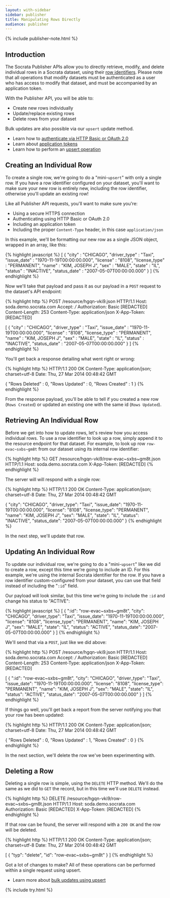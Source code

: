 ```yaml
---
layout: with-sidebar
sidebar: publisher
title: Manipulating Rows Directly
audience: publisher
---
```


{% include publisher-note.html %}

## Introduction

The Socrata Publisher APIs allow you to directly retrieve, modify, and delete individual rows in a Socrata dataset, using their [row identifiers](/docs/row-identifiers.html). Please note that all operations that modify datasets must be authenticated as a user who has access to modify that dataset, and must be accompanied by an application token.

With the Publisher API, you will be able to:

- Create new rows individually
- Update/replace existing rows
- Delete rows from your dataset

Bulk updates are also possible via our `upsert` update method.

<ul class="well">
  <li>Learn how to <a href="/docs/authentication.html">authenticate via HTTP Basic or OAuth 2.0</a></li>
  <li>Learn about <a href="/docs/app-tokens.html">application tokens</a></li>
  <li>Learn how to perform an <a href="/publishers/upsert.html">upsert operation</a></li>
</ul>

## Creating an Individual Row

To create a single row, we're going to do a "mini-`upsert`" with only a single row. If you have a row identifier configured on your dataset, you'll want to make sure your new row is entirely new, including the row identifier, otherwise you'll update an existing row!

Like all Publisher API requests, you'll want to make sure you're:

- Using a secure HTTPS connection
- Authenticating using HTTP Basic or OAuth 2.0
- Including an application token
- Including the proper `Content-Type` header, in this case `application/json`

In this example, we'll be formatting our new row as a single JSON object, wrapped in an array, like this:

{% highlight javascript %}
[ {
  "city" : "CHICAGO",
  "driver_type" : "Taxi",
  "issue_date" : "1970-11-19T00:00:00.000",
  "license" : "8108",
  "license_type" : "PERMANENT",
  "name" : "KIM, JOSEPH J",
  "sex" : "MALE",
  "state" : "IL",
  "status" : "INACTIVE",
  "status_date" : "2007-05-07T00:00:00.000"
} ]
{% endhighlight %}

Now we'll take that payload and pass it as our payload in a `POST` request to the dataset's API endpoint:

{% highlight http %}
POST /resource/hgqn-vki9.json HTTP/1.1
Host: soda.demo.socrata.com
Accept: */*
Authorization: Basic [REDACTED]
Content-Length: 253
Content-Type: application/json
X-App-Token: [REDACTED]

[ {
  "city" : "CHICAGO",
  "driver_type" : "Taxi",
  "issue_date" : "1970-11-19T00:00:00.000",
  "license" : "8108",
  "license_type" : "PERMANENT",
  "name" : "KIM, JOSEPH J",
  "sex" : "MALE",
  "state" : "IL",
  "status" : "INACTIVE",
  "status_date" : "2007-05-07T00:00:00.000"
} ]
{% endhighlight %}

You'll get back a response detailing what went right or wrong:

{% highlight http %}
HTTP/1.1 200 OK
Content-Type: application/json; charset=utf-8
Date: Thu, 27 Mar 2014 00:48:42 GMT

{
  "Rows Deleted" : 0,
  "Rows Updated" : 0,
  "Rows Created" : 1
}
{% endhighlight %}

From the response payload, you'll be able to tell if you created a new row (`Rows Created`) or updated an existing one with the same id (`Rows Updated`).

## Retrieving An Individual Row

Before we get into how to update rows, let's review how you access individual rows. To use a row identifier to look up a row, simply append it to the resource endpoint for that dataset. For example, to look up row `row-evac~sxbs~gm8t` from our dataset using its internal row identifier:

{% highlight http %}
GET /resource/hgqn-vki9/row-evac~sxbs~gm8t.json HTTP/1.1
Host: soda.demo.socrata.com
X-App-Token: [REDACTED]
{% endhighlight %}

The server will will respond with a single row:

{% highlight http %}
HTTP/1.1 200 OK
Content-Type: application/json; charset=utf-8
Date: Thu, 27 Mar 2014 00:48:42 GMT

{
  "city": "CHICAGO",
  "driver_type": "Taxi",
  "issue_date": "1970-11-19T00:00:00.000",
  "license": "8108",
  "license_type": "PERMANENT",
  "name": "KIM, JOSEPH J",
  "sex": "MALE",
  "state": "IL",
  "status": "INACTIVE",
  "status_date": "2007-05-07T00:00:00.000"
}
{% endhighlight %}

In the next step, we'll update that row.

## Updating An Individual Row

To update our individual row, we're going to do a "mini-`upsert`" like we did to create a row, except this time we're going to include an ID. For this example, we're using the internal Socrata identifier for the row. If you have a row identifier custom-configured from your dataset, you can use that field instead of including the "`:id`" field.

Our payload will look similar, but this time we're going to include the `:id` and change his status to "ACTIVE":

{% highlight javascript %}
[ {
  ":id": "row-evac~sxbs~gm8t",
  "city": "CHICAGO",
  "driver_type": "Taxi",
  "issue_date": "1970-11-19T00:00:00.000",
  "license": "8108",
  "license_type": "PERMANENT",
  "name": "KIM, JOSEPH J",
  "sex": "MALE",
  "state": "IL",
  "status": "ACTIVE",
  "status_date": "2007-05-07T00:00:00.000"
} ]
{% endhighlight %}

We'll send that via a `POST`, just like we did above:

{% highlight http %}
POST /resource/hgqn-vki9.json HTTP/1.1
Host: soda.demo.socrata.com
Accept: */*
Authorization: Basic [REDACTED]
Content-Length: 253
Content-Type: application/json
X-App-Token: [REDACTED]

[ {
  ":id": "row-evac~sxbs~gm8t",
  "city": "CHICAGO",
  "driver_type": "Taxi",
  "issue_date": "1970-11-19T00:00:00.000",
  "license": "8108",
  "license_type": "PERMANENT",
  "name": "KIM, JOSEPH J",
  "sex": "MALE",
  "state": "IL",
  "status": "ACTIVE",
  "status_date": "2007-05-07T00:00:00.000"
} ]
{% endhighlight %}

If things go well, you'll get back a report from the server notifying you that your row has been updated:

{% highlight http %}
HTTP/1.1 200 OK
Content-Type: application/json; charset=utf-8
Date: Thu, 27 Mar 2014 00:48:42 GMT

{
  "Rows Deleted" : 0,
  "Rows Updated" : 1,
  "Rows Created" : 0
}
{% endhighlight %}

In the next section, we'll delete the row we've been experimenting with.

## Deleting a Row

Deleting a single row is simple, using the `DELETE` HTTP method. We'll do the same as we did to `GET` the record, but in this time we'll use `DELETE` instead.

{% highlight http %}
DELETE /resource/hgqn-vki9/row-evac~sxbs~gm8t.json HTTP/1.1
Host: soda.demo.socrata.com
Authorization: Basic [REDACTED]
X-App-Token: [REDACTED]
{% endhighlight %}

If that row can be found, the server will respond with a `200 OK` and the row will be deleted.

{% highlight http %}
HTTP/1.1 200 OK
Content-Type: application/json; charset=utf-8
Date: Thu, 27 Mar 2014 00:48:42 GMT

[
  {
    "typ": "delete",
    "id": "row-evac~sxbs~gm8t"
  }
]
{% endhighlight %}

Got a lot of changes to make? All of these operations can be performed within a single request using upsert.

<ul class="well">
  <li>Learn more about <a href="/publishers/upsert.html">bulk updates using upsert</a></li>
</ul>

{% include try.html %}
